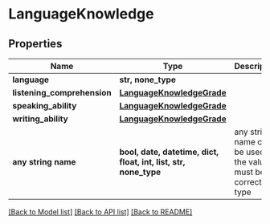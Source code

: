 # LanguageKnowledge


## Properties
Name | Type | Description | Notes
------------ | ------------- | ------------- | -------------
**language** | **str, none_type** |  | 
**listening_comprehension** | [**LanguageKnowledgeGrade**](LanguageKnowledgeGrade.md) |  | [optional] 
**speaking_ability** | [**LanguageKnowledgeGrade**](LanguageKnowledgeGrade.md) |  | [optional] 
**writing_ability** | [**LanguageKnowledgeGrade**](LanguageKnowledgeGrade.md) |  | [optional] 
**any string name** | **bool, date, datetime, dict, float, int, list, str, none_type** | any string name can be used but the value must be the correct type | [optional]

[[Back to Model list]](../README.md#documentation-for-models) [[Back to API list]](../README.md#documentation-for-api-endpoints) [[Back to README]](../README.md)


